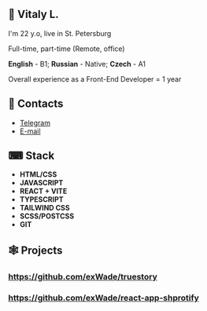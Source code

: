 ## 👋 Vitaly L. 
I'm 22 y.o, live in St. Petersburg

Full-time, part-time (Remote, office)

**English** - B1; **Russian** - Native; **Czech** - A1

Overall experience as a Front-End Developer = 1 year

## 📲 Contacts 

- [Telegram](https://t.me/vileontev) 
- [E-mail](mailto:exwadecoop@gmail.com)

## ⌨ Stack

- **HTML/CSS**
- **JAVASCRIPT**
- **REACT + VITE**
- **TYPESCRIPT**
- **TAILWIND CSS**
- **SCSS/POSTCSS**
- **GIT**

## 🕸 Projects

### https://github.com/exWade/truestory

### https://github.com/exWade/react-app-shprotify


<!--
**exWade/exWade** is a ✨ _special_ ✨ repository because its `README.md` (this file) appears on your GitHub profile.

Here are some ideas to get you started:

- 🔭 I’m currently working on ...
- 🌱 I’m currently learning ...
- 👯 I’m looking to collaborate on ...
- 🤔 I’m looking for help with ...
- 💬 Ask me about ...
- 📫 How to reach me: ...
- 😄 Pronouns: ...
- ⚡ Fun fact: ...
-->
